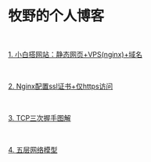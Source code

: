 # 牧野的个人博客

<br>

[1. 小白搭网站：静态网页+VPS(nginx)+域名](blogs/[%E5%B0%8F%E7%99%BD%E6%90%AD%E7%BD%91%E7%AB%99]%E9%9D%99%E6%80%81%E7%BD%91%E9%A1%B5+VPS(nginx)+%E5%9F%9F%E5%90%8D/index)

 <br>

[2. Nginx配置ssl证书+仅https访问](blogs/%E6%9C%8D%E5%8A%A1%E5%99%A8nginx%E9%85%8D%E7%BD%AEssl%E8%AF%81%E4%B9%A6%E4%B8%8Ehttp%E8%B7%B3%E8%BD%AChttps%E8%AE%BF%E9%97%AE)

 <br>

[3. TCP三次握手图解](blogs\TCP_connect\index)

<br>

[4. 五层网络模型](blogs\五层网络模型\index)